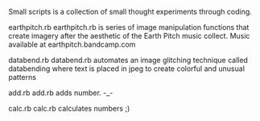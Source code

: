 Small scripts is a collection of small thought experiments through coding. 


earthpitch.rb
earthpitch.rb is series of image manipulation functions that create imagery after the aesthetic of the Earth Pitch music collect. Music available at earthpitch.bandcamp.com


databend.rb
databend.rb automates an image glitching technique called databending where text is placed in jpeg to create colorful and unusual patterns 


add.rb
add.rb adds number. -_-


calc.rb
calc.rb calculates numbers ;)
